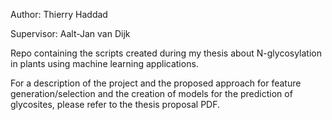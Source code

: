 Author: Thierry Haddad

Supervisor: Aalt-Jan van Dijk

Repo containing the scripts created during my thesis about N-glycosylation in plants using machine learning applications.

For a description of the project and the proposed approach for feature generation/selection and the creation of models 
for the prediction of glycosites, please refer to the thesis proposal PDF.

